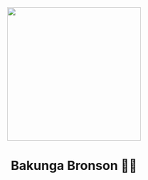 
<div align="center"><img src="https://github.com/drshahizan/BDM/assets/51344005/25f3fada-2bf5-4711-a387-862d114cd389" width="300" /></div>
<h1 align="center">Bakunga Bronson 👨‍💻</h1>
